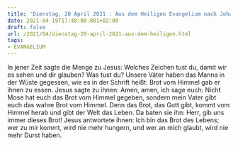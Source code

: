 ```yaml
---
title: 'Dienstag, 20 April 2021 : Aus dem Heiligen Evangelium nach Johannes - Joh 6,30-35.'
date: 2021-04-19T17:48:00.001+02:00
draft: false
url: /2021/04/dienstag-20-april-2021-aus-dem-heiligen.html
tags: 
- EVANGELIUM
---
```


In jener Zeit sagte die Menge zu Jesus: Welches Zeichen tust du, damit wir es sehen und dir glauben? Was tust du? Unsere Väter haben das Manna in der Wüste gegessen, wie es in der Schrift heißt: Brot vom Himmel gab er ihnen zu essen. Jesus sagte zu ihnen: Amen, amen, ich sage euch: Nicht Mose hat euch das Brot vom Himmel gegeben, sondern mein Vater gibt euch das wahre Brot vom Himmel. Denn das Brot, das Gott gibt, kommt vom Himmel herab und gibt der Welt das Leben. Da baten sie ihn: Herr, gib uns immer dieses Brot! Jesus antwortete ihnen: Ich bin das Brot des Lebens; wer zu mir kommt, wird nie mehr hungern, und wer an mich glaubt, wird nie mehr Durst haben.